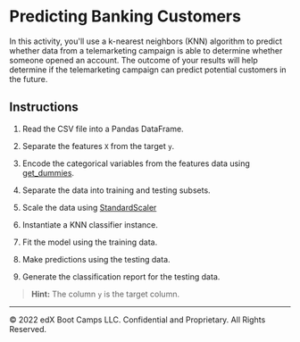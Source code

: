# Predicting Banking Customers

In this activity, you'll use a k-nearest neighbors (KNN) algorithm to predict whether data from a telemarketing campaign is able to determine whether someone opened an account. The outcome of your results will help determine if the telemarketing campaign can predict potential customers in the future.  


## Instructions

1. Read the CSV file into a Pandas DataFrame.

2. Separate the features `X` from the target `y`.

3. Encode the categorical variables from the features data using [get_dummies](https://pandas.pydata.org/pandas-docs/stable/reference/api/pandas.get_dummies.html).

4. Separate the data into training and testing subsets.

5. Scale the data using [StandardScaler](https://scikit-learn.org/stable/modules/generated/sklearn.preprocessing.StandardScaler.html)

6. Instantiate a KNN classifier instance.

7. Fit the model using the training data.

8. Make predictions using the testing data.

9. Generate the classification report for the testing data.

> **Hint:** The column `y` is the target column.

---

© 2022 edX Boot Camps LLC. Confidential and Proprietary. All Rights Reserved.

